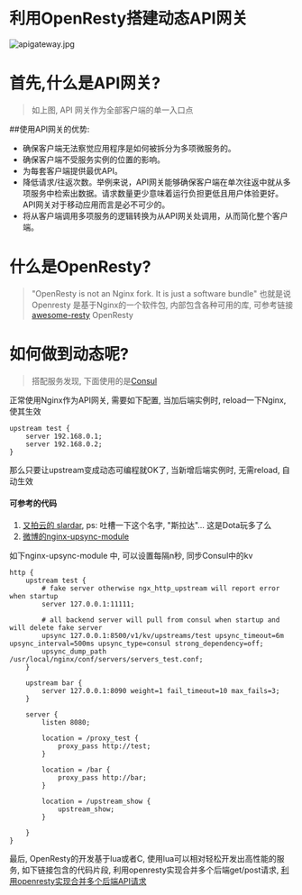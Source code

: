 利用OpenResty搭建动态API网关
========

![apigateway.jpg](http://upload-images.jianshu.io/upload_images/96681-f0603041860c939e.jpg?imageMogr2/auto-orient/strip%7CimageView2/2/w/1240)

# 首先,什么是API网关?
> 如上图, API 网关作为全部客户端的单一入口点

##使用API网关的优势:
* 确保客户端无法察觉应用程序是如何被拆分为多项微服务的。
* 确保客户端不受服务实例的位置的影响。
* 为每套客户端提供最优API。
* 降低请求/往返次数。举例来说，API网关能够确保客户端在单次往返中就从多项服务中检索出数据。请求数量更少意味着运行负担更低且用户体验更好。API网关对于移动应用而言是必不可少的。
* 将从客户端调用多项服务的逻辑转换为从API网关处调用，从而简化整个客户端。

# 什么是OpenResty?
>  "OpenResty is not an Nginx fork. It is just a software bundle"
>  也就是说Openresty 是基于Nginx的一个软件包, 内部包含各种可用的库, 可参考链接 [awesome-resty](https://github.com/bungle/awesome-resty) 
>  OpenResty

# 如何做到动态呢?
>  搭配服务发现, 下面使用的是[Consul](https://www.consul.io/)

正常使用Nginx作为API网关, 需要如下配置, 当加后端实例时, reload一下Nginx, 使其生效
```
upstream test {
    server 192.168.0.1;
    server 192.168.0.2;
}
```

那么只要让upstream变成动态可编程就OK了, 当新增后端实例时, 无需reload, 自动生效

#### 可参考的代码
1. [又拍云的 slardar](https://github.com/upyun/slardar), ps: 吐槽一下这个名字, "斯拉达"... 这是Dota玩多了么
1. [微博的nginx-upsync-module](https://github.com/weibocom/nginx-upsync-module)

如下nginx-upsync-module 中, 可以设置每隔n秒, 同步Consul中的kv
```
http {
    upstream test {
        # fake server otherwise ngx_http_upstream will report error when startup
        server 127.0.0.1:11111;

        # all backend server will pull from consul when startup and will delete fake server
        upsync 127.0.0.1:8500/v1/kv/upstreams/test upsync_timeout=6m upsync_interval=500ms upsync_type=consul strong_dependency=off;
        upsync_dump_path /usr/local/nginx/conf/servers/servers_test.conf;
    }

    upstream bar {
        server 127.0.0.1:8090 weight=1 fail_timeout=10 max_fails=3;
    }

    server {
        listen 8080;

        location = /proxy_test {
            proxy_pass http://test;
        }

        location = /bar {
            proxy_pass http://bar;
        }

        location = /upstream_show {
            upstream_show;
        }

    }
}
```


最后, OpenResty的开发基于lua或者C, 使用lua可以相对轻松开发出高性能的服务, 如下链接包含的代码片段, 利用openresty实现合并多个后端get/post请求, 
[利用openresty实现合并多个后端API请求](https://gist.github.com/RavenZZ/667fb1a06de18f20bea946f276937847)